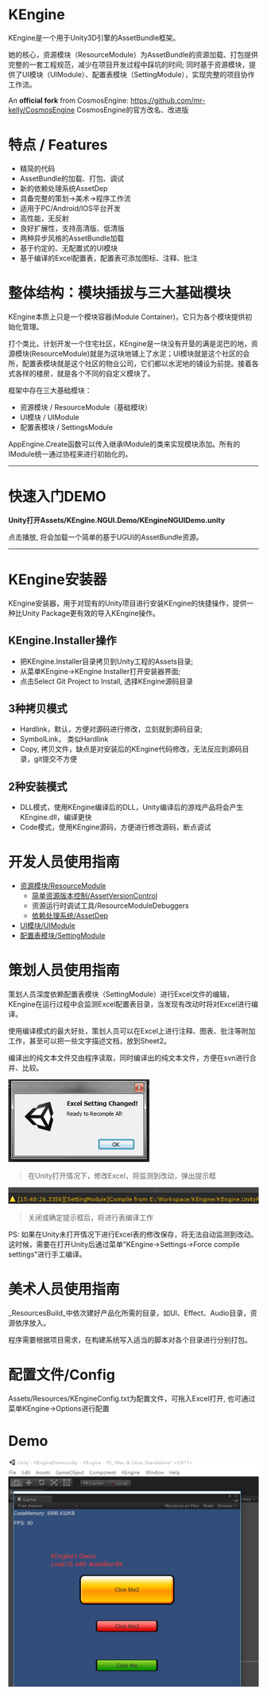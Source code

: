 # KEngine

KEngine是一个用于Unity3D引擎的AssetBundle框架。

她的核心，资源模块（ResourceModule）为AssetBundle的资源加载、打包提供完整的一套工程规范，减少在项目开发过程中踩坑的时间;
同时基于资源模块，提供了UI模块（UIModule）、配置表模块（SettingModule），实现完整的项目协作工作流。


An **official fork** from CosmosEngine: https://github.com/mr-kelly/CosmosEngine
CosmosEngine的官方改名、改进版

# 特点 / Features

* 精简的代码
* AssetBundle的加载、打包、调试
* 新的依赖处理系统AssetDep
* 具备完整的策划->美术->程序工作流
* 适用于PC/Android/IOS平台开发
* 高性能，无反射
* 良好扩展性，支持高清版、低清版
* 两种异步风格的AssetBundle加载
* 基于约定的、无配置式的UI模块
* 基于编译的Excel配置表，配置表可添加图标、注释、批注


# 整体结构：模块插拔与三大基础模块

KEngine本质上只是一个模块容器(Module Container)，它只为各个模块提供初始化管理。

打个类比，计划开发一个住宅社区，KEngine是一块没有开垦的满是泥巴的地，资源模块(ResourceModule)就是为这块地铺上了水泥；UI模块就是这个社区的会所，配置表模块就是这个社区的物业公司，它们都以水泥地的铺设为前提。接着各式各样的楼房，就是各个不同的自定义模块了。

框架中存在三大基础模块：

* 资源模块 / ResourceModule（基础模块）
* UI模块 / UIModule
* 配置表模块 / SettingsModule

AppEngine.Create函数可以传入继承IModule的类来实现模块添加。所有的IModule统一通过协程来进行初始化的。

-----------------------

# 快速入门DEMO

**Unity打开Assets/KEngine.NGUI.Demo/KEngineNGUIDemo.unity**

点击播放, 将会加载一个简单的基于UGUI的AssetBundle资源。


------------

# KEngine安装器

KEngine安装器，用于对现有的Unity项目进行安装KEngine的快捷操作，提供一种比Unity Package更有效的导入KEngine操作。

## KEngine.Installer操作

* 把KEngine.Installer目录拷贝到Unity工程的Assets目录;
* 从菜单KEngine->KEngine Installer打开安装器界面;
* 点击Select Git Project to Install, 选择KEngine源码目录

## 3种拷贝模式
* Hardlink，默认，方便对源码进行修改，立刻就到源码目录;
* SymbolLink， 类似Hardlink
* Copy, 拷贝文件，缺点是对安装后的KEngine代码修改，无法反应到源码目录，git提交不方便

## 2种安装模式

* DLL模式，使用KEngine编译后的DLL，Unity编译后的游戏产品将会产生KEngine.dll，编译更快
* Code模式，使用KEngine源码，方便进行修改源码，断点调试

# 开发人员使用指南

* [资源模块/ResourceModule](Docs/Doc_ResourceModule.md)
	* [简单资源版本控制/AssetVersionControl](Docs/Doc_AssetVersionControl.md)
	* 资源运行时调试工具/ResourceModuleDebuggers
	* [依赖处理系统/AssetDep](Docs/Doc_AssetDep.md)
* [UI模块/UIModule](Docs/Doc_UIModule.md)
* [配置表模块/SettingModule](Docs/Doc_SettingModule.md)

# 策划人员使用指南

策划人员深度依赖配置表模块（SettingModule）进行Excel文件的编辑，KEngine在运行过程中会监测Excel配置表目录，当发现有改动时将对Excel进行编译。

使用编译模式的最大好处，策划人员可以在Excel上进行注释、图表、批注等附加工作，甚至可以把一些文字描述文档，放到Sheet2。

编译出的纯文本文件交由程序读取，同时编译出的纯文本文件，方便在svn进行合并、比较。

![SettingModule Confirm](Docs/SettingModule_Watcher.png)
> 在Unity打开情况下，修改Excel，将监测到改动，弹出提示框

![SettingModule Tips](Docs/SettingModule_Log.png)
> 关闭或确定提示框后，将进行表编译工作

PS: 如果在Unity未打开情况下进行Excel表的修改保存，将无法自动监测到改动。这时候，需要在打开Unity后通过菜单"KEngine->Settings->Force compile settings"进行手工编译。


# 美术人员使用指南

_ResourcesBuild_中依次建好产品化所需的目录，如UI、Effect、Audio目录，资源依序放入。

程序需要根据项目需求，在构建系统写入适当的脚本对各个目录进行分别打包。

# 配置文件/Config

Assets/Resources/KEngineConfig.txt为配置文件，可拖入Excel打开, 也可通过菜单KEngine->Options进行配置

# Demo

![KEngineDemo](Docs/KEngineDemo.png)

